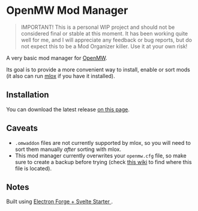 # OpenMW Mod Manager

> IMPORTANT! This is a personal WIP project and should not be considered final or stable at this moment. It has been working quite well for me, and I will appreciate any feedback or bug reports, but do not expect this to be a Mod Organizer killer. Use it at your own risk!

A very basic mod manager for [OpenMW](https://openmw.org/en/).

Its goal is to provide a more convenient way to install, enable or sort mods (it also can run [mlox](https://github.com/mlox/mlox) if you have it installed).

## Installation

You can download the latest release [on this page](https://github.com/Elanhant/openmw-mod-manager/releases).

## Caveats

- `.omwaddon` files are not currently supported by mlox, so you will need to sort them manually _after_ sorting with mlox.
- This mod manager currently overwrites your `openmw.cfg` file, so make sure to create a backup before trying (check [this wiki](https://openmw.readthedocs.io/en/latest/reference/modding/paths.html#configuration-files-and-log-files) to find where this file is located).

## Notes

Built using [Electron Forge + Svelte Starter
](https://github.com/codediodeio/electron-forge-svelte).

